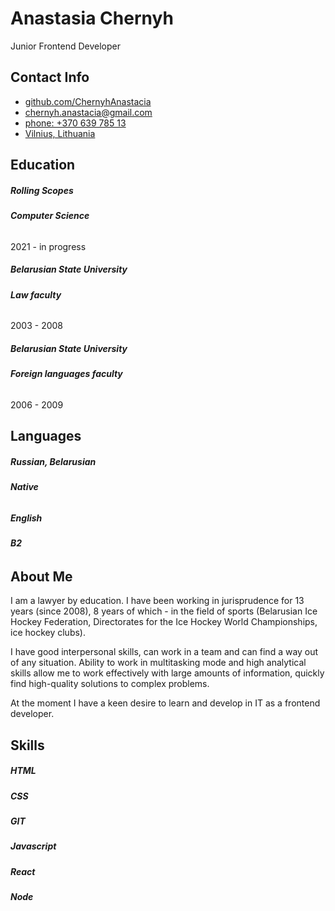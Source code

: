 # **Anastasia Chernyh**
Junior Frontend Developer
## **Contact Info**
- [github.com/ChernyhAnastacia](https://github.com/ChernyhAnastacia)
- <chernyh.anastacia@gmail.com>
- [phone: +370 639 785 13](tel:+37063978513)
- [Vilnius, Lithuania](https://www.google.com/maps/place/%D0%92%D0%B8%D0%BB%D1%8C%D0%BD%D1%8E%D1%81/@54.7007582,24.9728451,10z/data=!3m1!4b1!4m5!3m4!1s0x46dd93fb5c6408f5:0x400d18c70e9dc40!8m2!3d54.6871555!4d25.2796514)
## **Education**
##### **Rolling Scopes**
###### **Computer Science**
2021 - in progress
##### **Belarusian State University**
###### **Law faculty**
2003 - 2008
##### **Belarusian State University**
###### **Foreign languages faculty**
2006 - 2009
## **Languages**
##### **Russian, Belarusian**
###### **Native**

##### **English**
###### **B2**
## **About Me**
I am a lawyer by education. I have been working in jurisprudence for 13 years (since 2008), 8 years of which - in the field of sports (Belarusian Ice Hockey Federation, Directorates for the Ice Hockey World Championships, ice hockey clubs). 

I have good interpersonal skills, can work in a team and can find a way out of any situation. Ability to work in multitasking mode and high analytical skills allow me to work effectively with large amounts of information, quickly find high-quality solutions to complex problems. 

At the moment I have a keen desire to learn and develop in IT as a frontend developer. 
## **Skills**
##### **HTML**
##### **CSS**
##### **GIT**
##### **Javascript**
##### **React**
##### **Node**



